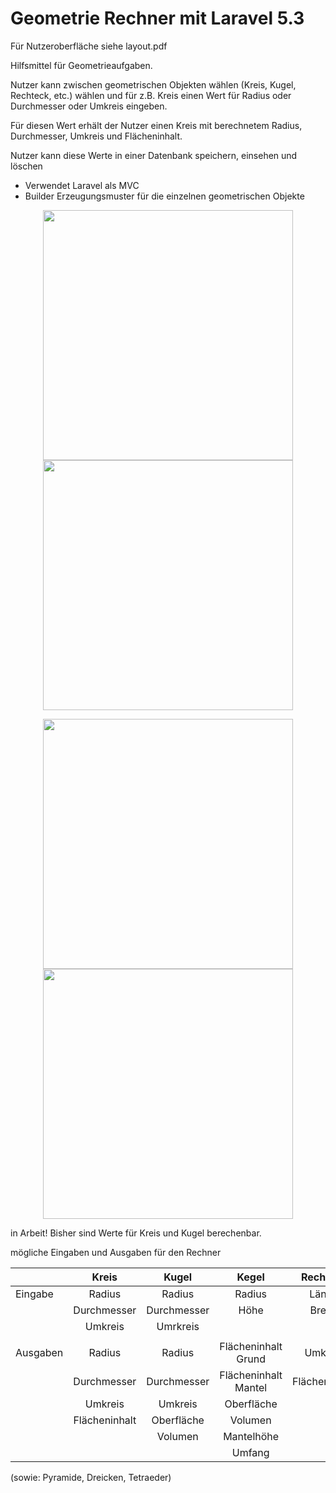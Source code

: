 # Geometrie Rechner mit Laravel 5.3

Für Nutzeroberfläche siehe layout.pdf 

Hilfsmittel für Geometrieaufgaben.

Nutzer kann zwischen geometrischen Objekten wählen (Kreis, Kugel, Rechteck, etc.) wählen und für z.B. Kreis einen Wert für Radius oder  Durchmesser oder Umkreis eingeben. 

Für diesen Wert erhält der Nutzer einen Kreis mit berechnetem Radius, Durchmesser, Umkreis und Flächeninhalt.

Nutzer kann diese Werte in einer Datenbank speichern, einsehen und löschen


- Verwendet Laravel als MVC
- Builder Erzeugungsmuster für die einzelnen geometrischen Objekte



<p align="center">
  <img src="https://s19.postimg.org/5t4hxdrqb/startseite.png" width="400"/>
  <img src="https://s19.postimg.org/9s1pg7gdf/kreis.png" width="400"/>
</p>
<p align="center">
  <img src="https://s19.postimg.org/ef7rhz3qb/berechnung.png" width="400"/>
  <img src="https://s19.postimg.org/4j6oibxyb/image.png" width="400"/>
</p>


in Arbeit! Bisher sind Werte für Kreis und Kugel berechenbar.

mögliche Eingaben und Ausgaben für den Rechner

|               | Kreis         | Kugel       | Kegel               | Rechteck      | Quadrat     |
| ------------- |:-------------:|:-----------:|:-------------------:|:-------------:|:-----------:|
| Eingabe       | Radius        | Radius      | Radius              | Länge         | Länge       |
|               | Durchmesser   | Durchmesser | Höhe                | Breite        | Breite      |
|               | Umkreis       | Umrkreis    |                     |               | Höhe        |
|               |               |             |                     |               |             |
| Ausgaben      | Radius        | Radius      | Flächeninhalt Grund | Umkreis       | Oberfläche  |
|               | Durchmesser   | Durchmesser | Flächeninhalt Mantel| Flächeninhalt | Volumen     |
|               | Umkreis       | Umkreis     | Oberfläche          |               |             |
|               | Flächeninhalt | Oberfläche  | Volumen             |               |             |
|               |               | Volumen     | Mantelhöhe          |               |             |
|               |               |             | Umfang              |               |             |

(sowie: Pyramide, Dreicken, Tetraeder)
